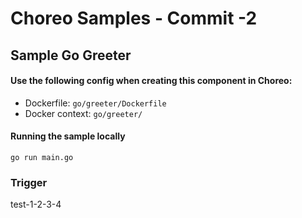 # Choreo Samples - Commit -2

## Sample Go Greeter

#### Use the following config when creating this component in Choreo:

- Dockerfile: `go/greeter/Dockerfile`
- Docker context: `go/greeter/`

#### Running the sample locally

```shell
go run main.go
```

### Trigger
test-1-2-3-4
